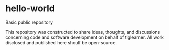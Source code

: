 # hello-world
Basic public repository

This repository was constructed to share ideas, thoughts, and discussions concerning code and software development on behalf of tiglearner. All work disclosed and published here shoulf be open-source.
